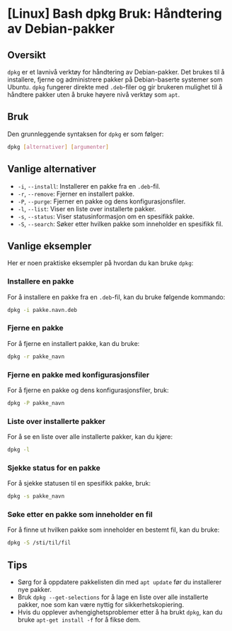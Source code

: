 # [Linux] Bash dpkg Bruk: Håndtering av Debian-pakker

## Oversikt
`dpkg` er et lavnivå verktøy for håndtering av Debian-pakker. Det brukes til å installere, fjerne og administrere pakker på Debian-baserte systemer som Ubuntu. `dpkg` fungerer direkte med `.deb`-filer og gir brukeren mulighet til å håndtere pakker uten å bruke høyere nivå verktøy som `apt`.

## Bruk
Den grunnleggende syntaksen for `dpkg` er som følger:

```bash
dpkg [alternativer] [argumenter]
```

## Vanlige alternativer
- `-i`, `--install`: Installerer en pakke fra en `.deb`-fil.
- `-r`, `--remove`: Fjerner en installert pakke.
- `-P`, `--purge`: Fjerner en pakke og dens konfigurasjonsfiler.
- `-l`, `--list`: Viser en liste over installerte pakker.
- `-s`, `--status`: Viser statusinformasjon om en spesifikk pakke.
- `-S`, `--search`: Søker etter hvilken pakke som inneholder en spesifikk fil.

## Vanlige eksempler
Her er noen praktiske eksempler på hvordan du kan bruke `dpkg`:

### Installere en pakke
For å installere en pakke fra en `.deb`-fil, kan du bruke følgende kommando:

```bash
dpkg -i pakke.navn.deb
```

### Fjerne en pakke
For å fjerne en installert pakke, kan du bruke:

```bash
dpkg -r pakke_navn
```

### Fjerne en pakke med konfigurasjonsfiler
For å fjerne en pakke og dens konfigurasjonsfiler, bruk:

```bash
dpkg -P pakke_navn
```

### Liste over installerte pakker
For å se en liste over alle installerte pakker, kan du kjøre:

```bash
dpkg -l
```

### Sjekke status for en pakke
For å sjekke statusen til en spesifikk pakke, bruk:

```bash
dpkg -s pakke_navn
```

### Søke etter en pakke som inneholder en fil
For å finne ut hvilken pakke som inneholder en bestemt fil, kan du bruke:

```bash
dpkg -S /sti/til/fil
```

## Tips
- Sørg for å oppdatere pakkelisten din med `apt update` før du installerer nye pakker.
- Bruk `dpkg --get-selections` for å lage en liste over alle installerte pakker, noe som kan være nyttig for sikkerhetskopiering.
- Hvis du opplever avhengighetsproblemer etter å ha brukt `dpkg`, kan du bruke `apt-get install -f` for å fikse dem.